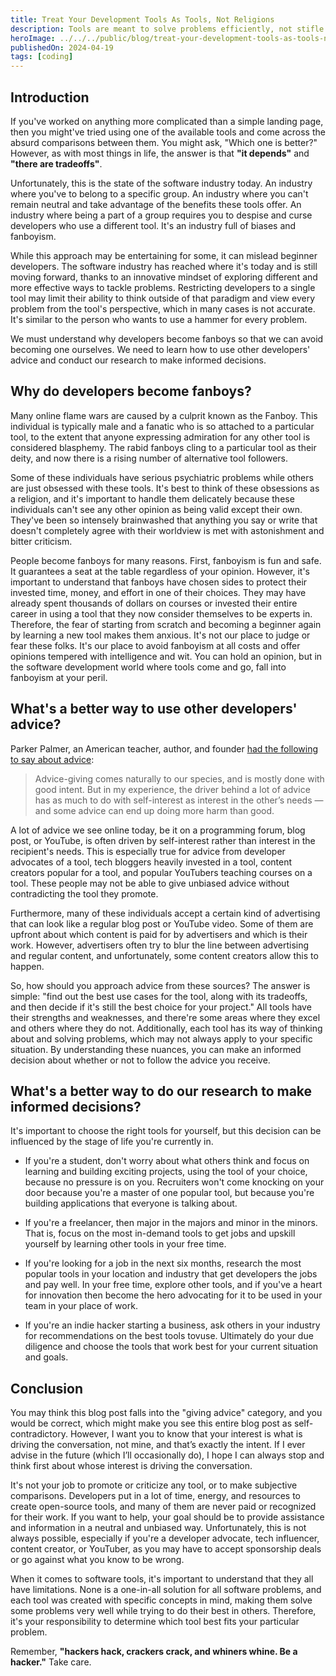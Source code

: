 ```yaml
---
title: Treat Your Development Tools As Tools, Not Religions
description: Tools are meant to solve problems efficiently, not stifle innovation.
heroImage: ../../../public/blog/treat-your-development-tools-as-tools-not-religions.webp
publishedOn: 2024-04-19
tags: [coding]
---
```


## Introduction

If you've worked on anything more complicated than a simple landing page, then
you might've tried using one of the available tools and come across the absurd
comparisons between them. You might ask, "Which one is better?" However, as with
most things in life, the answer is that **"it depends"** and
**"there are tradeoffs"**.

Unfortunately, this is the state of the software industry today. An industry
where you've to belong to a specific group. An industry where you can't remain
neutral and take advantage of the benefits these tools offer. An industry where
being a part of a group requires you to despise and curse developers who use a
different tool. It's an industry full of biases and fanboyism.

While this approach may be entertaining for some, it can mislead beginner
developers. The software industry has reached where it's today and is still
moving forward, thanks to an innovative mindset of exploring different and more
effective ways to tackle problems. Restricting developers to a single tool may
limit their ability to think outside of that paradigm and view every problem
from the tool's perspective, which in many cases is not accurate. It's similar
to the person who wants to use a hammer for every problem.

We must understand why developers become fanboys so that we can avoid becoming
one ourselves. We need to learn how to use other developers' advice and conduct
our research to make informed decisions.

## Why do developers become fanboys?

Many online flame wars are caused by a culprit known as the Fanboy. This
individual is typically male and a fanatic who is so attached to a particular
tool, to the extent that anyone expressing admiration for any other tool is
considered blasphemy. The rabid fanboys cling to a particular tool as their
deity, and now there is a rising number of alternative tool followers.

Some of these individuals have serious psychiatric problems while others are
just obsessed with these tools. It's best to think of these obsessions as a
religion, and it's important to handle them delicately because these individuals
can't see any other opinion as being valid except their own. They've been so
intensely brainwashed that anything you say or write that doesn't completely
agree with their worldview is met with astonishment and bitter criticism.

People become fanboys for many reasons. First, fanboyism is fun and safe. It
guarantees a seat at the table regardless of your opinion. However, it's
important to understand that fanboys have chosen sides to protect their invested
time, money, and effort in one of their choices. They may have already spent
thousands of dollars on courses or invested their entire career in using a tool
that they now consider themselves to be experts in. Therefore, the fear of
starting from scratch and becoming a beginner again by learning a new tool makes
them anxious. It's not our place to judge or fear these folks. It's our place to
avoid fanboyism at all costs and offer opinions tempered with intelligence and
wit. You can hold an opinion, but in the software development world where tools
come and go, fall into fanboyism at your peril.

## What's a better way to use other developers' advice?

Parker Palmer, an American teacher, author, and founder
[had the following to say about advice](https://onbeing.org/blog/the-gift-of-presence-the-perils-of-advice/):

> Advice-giving comes naturally to our species, and is mostly done with good
> intent. But in my experience, the driver behind a lot of advice has as much to
> do with self-interest as interest in the other’s needs — and some advice can
> end up doing more harm than good.

A lot of advice we see online today, be it on a programming forum, blog post, or
YouTube, is often driven by self-interest rather than interest in the
recipient's needs. This is especially true for advice from developer advocates
of a tool, tech bloggers heavily invested in a tool, content creators popular
for a tool, and popular YouTubers teaching courses on a tool. These people may
not be able to give unbiased advice without contradicting the tool they promote.

Furthermore, many of these individuals accept a certain kind of advertising that
can look like a regular blog post or YouTube video. Some of them are upfront
about which content is paid for by advertisers and which is their work. However,
advertisers often try to blur the line between advertising and regular content,
and unfortunately, some content creators allow this to happen.

So, how should you approach advice from these sources? The answer is simple:
"find out the best use cases for the tool, along with its tradeoffs, and then
decide if it's still the best choice for your project." All tools have their
strengths and weaknesses, and there're some areas where they excel and others
where they do not. Additionally, each tool has its way of thinking about and
solving problems, which may not always apply to your specific situation. By
understanding these nuances, you can make an informed decision about whether or
not to follow the advice you receive.

## What's a better way to do our research to make informed decisions?

It's important to choose the right tools for yourself, but this decision can be
influenced by the stage of life you're currently in.

- If you're a student, don't worry about what others think and focus on learning
  and building exciting projects, using the tool of your choice, because no
  pressure is on you. Recruiters won't come knocking on your door because you're
  a master of one popular tool, but because you're building applications that
  everyone is talking about.

- If you're a freelancer, then major in the majors and minor in the minors. That
  is, focus on the most in-demand tools to get jobs and upskill yourself by
  learning other tools in your free time.

- If you're looking for a job in the next six months, research the most popular
  tools in your location and industry that get developers the jobs and pay well.
  In your free time, explore other tools, and if you've a heart for innovation
  then become the hero advocating for it to be used in your team in your place
  of work.

- If you're an indie hacker starting a business, ask others in your industry for
  recommendations on the best tools tovuse. Ultimately do your due diligence and
  choose the tools that work best for your current situation and goals.

## Conclusion

You may think this blog post falls into the "giving advice" category, and you
would be correct, which might make you see this entire blog post as
self-contradictory. However, I want you to know that your interest is what is
driving the conversation, not mine, and that’s exactly the intent. If I ever
advise in the future (which I’ll occasionally do), I hope I can always stop and
think first about whose interest is driving the conversation.

It's not your job to promote or criticize any tool, or to make subjective
comparisons. Developers put in a lot of time, energy, and resources to create
open-source tools, and many of them are never paid or recognized for their work.
If you want to help, your goal should be to provide assistance and information
in a neutral and unbiased way. Unfortunately, this is not always possible,
especially if you're a developer advocate, tech influencer, content creator, or
YouTuber, as you may have to accept sponsorship deals or go against what you
know to be wrong.

When it comes to software tools, it's important to understand that they all have
limitations. None is a one-in-all solution for all software problems, and each
tool was created with specific concepts in mind, making them solve some problems
very well while trying to do their best in others. Therefore, it's your
responsibility to determine which tool best fits your particular problem.

Remember, **"hackers hack, crackers crack, and whiners whine. Be a hacker."**
Take care.
